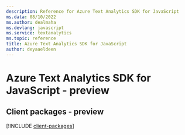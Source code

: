 ```yaml
---
description: Reference for Azure Text Analytics SDK for JavaScript
ms.data: 08/10/2022
ms.author: dealmaha
ms.devlang: javascript
ms.service: textanalytics
ms.topic: reference
title: Azure Text Analytics SDK for JavaScript
author: deyaaeldeen
---
```

# Azure Text Analytics SDK for JavaScript - preview

## Client packages - preview
[!INCLUDE [client-packages](text-analytics-client-index.md)]